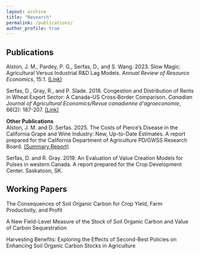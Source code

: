 ```yaml
---
layout: archive
title: "Research"
permalink: /publications/
author_profile: true
---
```


Publications
------

Alston, J. M., Pardey, P. G., Serfas, D., and S. Wang. 2023. Slow Magic: Agricultural Versus Industrial R&D Lag Models. *Annual Review of Resource Economics*, 15:1. [(Link)](https://www.annualreviews.org/doi/pdf/10.1146/annurev-resource-111820-034312)

Serfas, D., Gray, R., and P. Slade. 2018. Congestion and Distribution of Rents in Wheat Export Sector: A Canada–US Cross‐Border Comparison. *Canadian Journal of Agricultural Economics/Revue canadienne d'agroeconomie*, 66(2): 187-207. [(Link)](https://onlinelibrary.wiley.com/doi/pdf/10.1111/cjag.12171)

**Other Publications** <br />
Alston, J. M. and D. Serfas. 2025. The Costs of Pierce’s Disease in the California Grape and Wine Industry: New, Up-to-Date Estimates. A report prepared for the California Department of Agriculture PD/GWSS Research Board. [(Summary Report)](https://www.cdfa.ca.gov/pdcp/Documents/2025/Cost_of_PD_in_CA_Grape_and_Wine_Industry.pdf)

Serfas, D. and R. Gray. 2019. An Evaluation of Value Creation Models for Pulses in western Canada. A report prepared for the Crop Development Center. Saskatoon, SK.

Working Papers
------

The Consequences of Soil Organic Carbon for Crop Yield, Farm Productivity, and Profit

A New Field-Level Measure of the Stock of Soil Organic Carbon and Value of Carbon Sequestration

Harvesting Benefits: Exploring the Effects of Second-Best Policies on Enhancing Soil Organic Carbon Stocks in Agriculture
